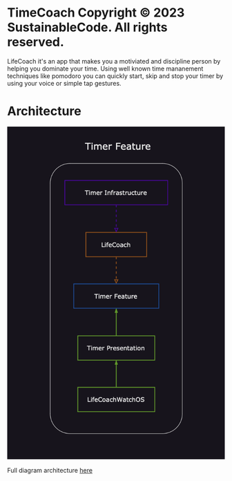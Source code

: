 # TimeCoach Copyright © 2023 SustainableCode. All rights reserved.
LifeCoach it's an app that makes you a motiviated and discipline person by helping you dominate your time. Using well known time mananement techniques like pomodoro you can quickly start, skip and stop your timer by using your voice or simple tap gestures.

# Architecture
![alt text](https://github.com/danstorre/TimeCoach/blob/main/Docs/Timer%20Feature%20Diagram.png)

Full diagram architecture [here](https://drive.google.com/file/d/1I1i0soL29slkIYId1IJWA_QhOz-lvlx3/view?usp=sharing)
